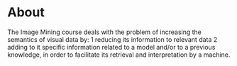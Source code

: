 # About
The Image Mining course deals with the problem of increasing the
semantics of visual data by:
1 reducing its information to relevant data
2 adding to it specific information related to a model and/or to a previous knowledge, in order to facilitate its retrieval and interpretation by a machine.
